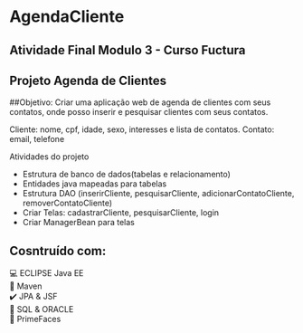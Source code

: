 # AgendaCliente

## Atividade Final Modulo 3 - Curso Fuctura

## Projeto Agenda de Clientes

##Objetivo: 
Criar uma aplicação web de agenda de clientes com seus contatos, onde posso inserir e pesquisar clientes com seus contatos.

Cliente: nome, cpf, idade, sexo, interesses e lista de contatos.
Contato: email, telefone

Atividades do projeto

- Estrutura de banco de dados(tabelas e relacionamento)
- Entidades java mapeadas para tabelas 
- Estrutura DAO (inserirCliente, pesquisarCliente, adicionarContatoCliente, removerContatoCliente)
- Criar Telas: cadastrarCliente, pesquisarCliente, login
- Criar ManagerBean para telas

## Cosntruído com:
:computer: ECLIPSE Java EE <br>
:space_invader: Maven<br>
:heavy_check_mark: JPA & JSF  <br>
:bank: SQL & ORACLE <br>
:robot: PrimeFaces <br>
